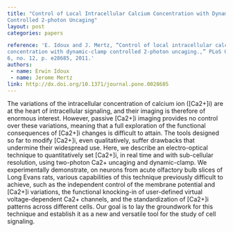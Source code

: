```yaml
---
title: "Control of Local Intracellular Calcium Concentration with Dynamic-clamp
Controlled 2-photon Uncaging"
layout: post
categories: papers

reference: 'E. Idoux and J. Mertz, “Control of local intracellular calcium
concentration with dynamic-clamp controlled 2-photon uncaging.,” PLoS One, vol.
6, no. 12, p. e28685, 2011.'
authors: 
 - name: Erwin Idoux
 - name: Jerome Mertz
link: http://dx.doi.org/10.1371/journal.pone.0028685
---
```


The variations of the intracellular concentration of calcium ion ([Ca2+]i) are
at the heart of intracellular signaling, and their imaging is therefore of
enormous interest. However, passive [Ca2+]i imaging provides no control over
these variations, meaning that a full exploration of the functional
consequences of [Ca2+]i changes is difficult to attain. The tools designed so
far to modify [Ca2+]i, even qualitatively, suffer drawbacks that undermine
their widespread use. Here, we describe an electro-optical technique to
quantitatively set [Ca2+]i, in real time and with sub-cellular resolution,
using two-photon Ca2+ uncaging and dynamic-clamp. We experimentally
demonstrate, on neurons from acute olfactory bulb slices of Long Evans rats,
various capabilities of this technique previously difficult to achieve, such as
the independent control of the membrane potential and [Ca2+]i variations, the
functional knocking-in of user-defined virtual voltage-dependent Ca2+ channels,
and the standardization of [Ca2+]i patterns across different cells. Our goal is
to lay the groundwork for this technique and establish it as a new and
versatile tool for the study of cell signaling.
